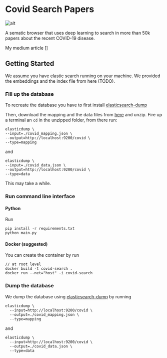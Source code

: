 # Covid Search Papers

![alt](https://github.com/FrancescoSaverioZuppichini/Search-COVID-papers-with-Deep-Learning/blob/develop/images/cl.gif?raw=true)

A sematic browser that uses deep learning to search in more than 50k papers about the recent COVID-19 disease.  

My medium article []

## Getting Started
We assume you have elastic search running on your machine. We provided the embeddings and the index file from here (TODO). 

### Fill up the database

To recreate the database you have to first install [elasticsearch-dump](https://github.com/taskrabbit/elasticsearch-dump) 

Then, download the mapping and the data files from [here](https://drive.google.com/file/d/1ab_1e7lPOjQ4my3ok-7ARvBIwkJyJ8f_/view?usp=sharing) and unzip. Fire up a terminal an `cd` in the unzipped folder, from there run:

```
elasticdump \
--input=./covid_mapping.json \
--output=http://localhost:9200/covid \
--type=mapping
```

and

```
elasticdump \
--input=./covid_data.json \
--output=http://localhost:9200/covid \
--type=data
```

This may take a while.

### Run command line interface
#### Python
Run

```
pip install -r requirements.txt
python main.py
```

#### Docker (suggested)
You can create the container by run

```
// at root level
docker build -t covid-search .
docker run --net="host" -i covid-search
```

### Dump the database
We dump the database using [elasticsearch-dump](https://github.com/taskrabbit/elasticsearch-dump) by running

```
elasticdump \
  --input=http://localhost:9200/covid \
  --output=./covid_mapping.json \               
  --type=mapping
```

and 

```
elasticdump \
  --input=http://localhost:9200/covid \
  --output=./covid_data.json \               
  --type=data
```